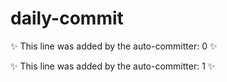 # daily-commit

✨ This line was added by the auto-committer: 0 ✨

✨ This line was added by the auto-committer: 1 ✨